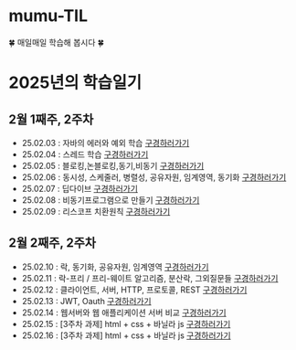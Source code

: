 # mumu-TIL
🍀 매일매일 학습해 봅시다 🍀

# 2025년의 학습일기

## 2월 1째주, 2주차
- 25.02.03 : 자바의 에러와 예외 학습 [구경하러가기](https://github.com/100-hours-a-week/mumu-TIL/blob/main/Feb/25-02-03.md)
- 25.02.04 : 스레드 학습 [구경하러가기](https://github.com/100-hours-a-week/mumu-TIL/blob/main/Feb/25-02-04.md)
- 25.02.05 : 블로킹,논블로킹,동기,비동기 [구경하러가기](https://github.com/100-hours-a-week/mumu-TIL/blob/main/Feb/25-02-05.md)
- 25.02.06 : 동시성, 스케줄러, 병렬성, 공유자원, 임계영역, 동기화 [구경하러가기](https://github.com/100-hours-a-week/mumu-TIL/blob/main/Feb/25-02-06.md)
- 25.02.07 : 딥다이브 [구경하러가기](https://github.com/100-hours-a-week/mumu-TIL/blob/main/Feb/25-02-07.md)
- 25.02.08 : 비동기프로그램으로 만들기 [구경하러가기](https://github.com/100-hours-a-week/mumu-TIL/blob/main/Feb/25-02-08.md)
- 25.02.09 : 리스코프 치환원칙 [구경하러가기](https://github.com/100-hours-a-week/mumu-TIL/blob/main/Feb/25-02-09.md)

## 2월 2째주, 2주차
- 25.02.10 : 락, 동기화, 공유자원, 임계영역 [구경하러가기](https://github.com/100-hours-a-week/mumu-TIL/blob/main/Feb/25-02-10.md)
- 25.02.11 : 락-프리 / 프리-웨이트 알고리즘, 분산락, 그외질문들 [구경하러가기](https://github.com/100-hours-a-week/mumu-TIL/blob/main/Feb/25-02-11.md)
- 25.02.12 : 클라이언트, 서버, HTTP, 프로토콜, REST [구경하러가기](https://github.com/100-hours-a-week/mumu-TIL/blob/main/Feb/25-02-12.md)
- 25.02.13 : JWT, Oauth [구경하러가기](https://github.com/100-hours-a-week/mumu-TIL/blob/main/Feb/25-02-13.md)
- 25.02.14 : 웹서버와 웹 애플리케이션 서버 비교 [구경하러가기](https://github.com/100-hours-a-week/mumu-TIL/blob/main/Feb/25-02-14.md)
- 25.02.15 : [3주차 과제] html + css + 바닐라 js [구경하러가기](https://github.com/100-hours-a-week/2-mumu-park-community-fe)
- 25.02.16 : [3주차 과제] html + css + 바닐라 js [구경하러가기](https://github.com/100-hours-a-week/2-mumu-park-community-fe)

